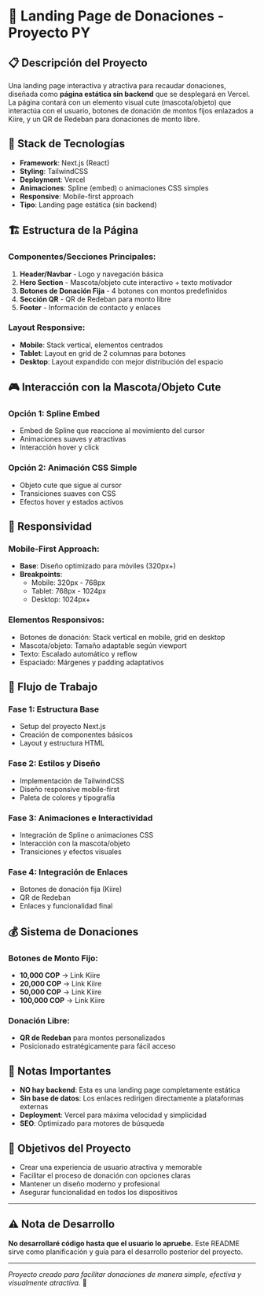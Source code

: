 # 🎯 Landing Page de Donaciones - Proyecto PY

## 📋 Descripción del Proyecto

Una landing page interactiva y atractiva para recaudar donaciones, diseñada como **página estática sin backend** que se desplegará en Vercel. La página contará con un elemento visual cute (mascota/objeto) que interactúa con el usuario, botones de donación de montos fijos enlazados a Kiire, y un QR de Redeban para donaciones de monto libre.

## 🚀 Stack de Tecnologías

- **Framework**: Next.js (React)
- **Styling**: TailwindCSS
- **Deployment**: Vercel
- **Animaciones**: Spline (embed) o animaciones CSS simples
- **Responsive**: Mobile-first approach
- **Tipo**: Landing page estática (sin backend)

## 🏗️ Estructura de la Página

### Componentes/Secciones Principales:

1. **Header/Navbar** - Logo y navegación básica
2. **Hero Section** - Mascota/objeto cute interactivo + texto motivador
3. **Botones de Donación Fija** - 4 botones con montos predefinidos
4. **Sección QR** - QR de Redeban para monto libre
5. **Footer** - Información de contacto y enlaces

### Layout Responsive:
- **Mobile**: Stack vertical, elementos centrados
- **Tablet**: Layout en grid de 2 columnas para botones
- **Desktop**: Layout expandido con mejor distribución del espacio

## 🎮 Interacción con la Mascota/Objeto Cute

### Opción 1: Spline Embed
- Embed de Spline que reaccione al movimiento del cursor
- Animaciones suaves y atractivas
- Interacción hover y click

### Opción 2: Animación CSS Simple
- Objeto cute que sigue al cursor
- Transiciones suaves con CSS
- Efectos hover y estados activos

## 📱 Responsividad

### Mobile-First Approach:
- **Base**: Diseño optimizado para móviles (320px+)
- **Breakpoints**: 
  - Mobile: 320px - 768px
  - Tablet: 768px - 1024px
  - Desktop: 1024px+

### Elementos Responsivos:
- Botones de donación: Stack vertical en mobile, grid en desktop
- Mascota/objeto: Tamaño adaptable según viewport
- Texto: Escalado automático y reflow
- Espaciado: Márgenes y padding adaptativos

## 🔄 Flujo de Trabajo

### Fase 1: Estructura Base
- Setup del proyecto Next.js
- Creación de componentes básicos
- Layout y estructura HTML

### Fase 2: Estilos y Diseño
- Implementación de TailwindCSS
- Diseño responsive mobile-first
- Paleta de colores y tipografía

### Fase 3: Animaciones e Interactividad
- Integración de Spline o animaciones CSS
- Interacción con la mascota/objeto
- Transiciones y efectos visuales

### Fase 4: Integración de Enlaces
- Botones de donación fija (Kiire)
- QR de Redeban
- Enlaces y funcionalidad final

## 💰 Sistema de Donaciones

### Botones de Monto Fijo:
- **10,000 COP** → Link Kiire
- **20,000 COP** → Link Kiire  
- **50,000 COP** → Link Kiire
- **100,000 COP** → Link Kiire

### Donación Libre:
- **QR de Redeban** para montos personalizados
- Posicionado estratégicamente para fácil acceso

## 📝 Notas Importantes

- **NO hay backend**: Esta es una landing page completamente estática
- **Sin base de datos**: Los enlaces redirigen directamente a plataformas externas
- **Deployment**: Vercel para máxima velocidad y simplicidad
- **SEO**: Optimizado para motores de búsqueda

## 🎯 Objetivos del Proyecto

- Crear una experiencia de usuario atractiva y memorable
- Facilitar el proceso de donación con opciones claras
- Mantener un diseño moderno y profesional
- Asegurar funcionalidad en todos los dispositivos

---

## ⚠️ Nota de Desarrollo

**No desarrollaré código hasta que el usuario lo apruebe.** Este README sirve como planificación y guía para el desarrollo posterior del proyecto.

---

*Proyecto creado para facilitar donaciones de manera simple, efectiva y visualmente atractiva.* 🚀
